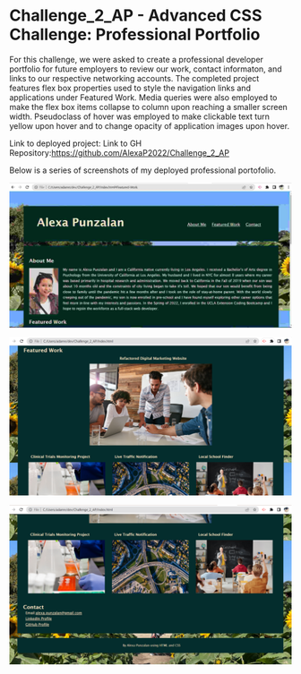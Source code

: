 # Challenge_2_AP - Advanced CSS Challenge: Professional Portfolio
For this challenge, we were asked to create a professional developer portfolio for future employers to review our work, contact informaton, and links to our respective networking accounts.  The completed project features flex box properties used to style the navigation links and applications under Featured Work.  Media queries were also employed to make the flex box items collapse to column upon reaching a smaller screen width.  Pseudoclass of hover was employed to make clickable text turn yellow upon hover and to change opacity of application images upon hover.

Link to deployed project: 
Link to GH Repository:https://github.com/AlexaP2022/Challenge_2_AP

Below is a series of screenshots of my deployed professional portofolio.  

![ScreenShot](/Challenge2_Top_AP.jpg)


![ScreenShot](/Challenge2_Middle_AP.png)


![ScreenShot](/Challenge2_Bottom_AP.png)